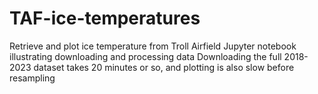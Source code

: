 # TAF-ice-temperatures
Retrieve and plot ice temperature from Troll Airfield
Jupyter notebook illustrating downloading and processing data
Downloading the full 2018-2023 dataset takes 20 minutes or so, and plotting is also slow before resampling
